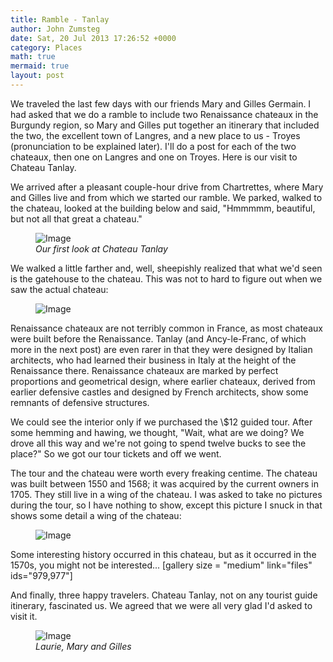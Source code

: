 ```yaml
---
title: Ramble - Tanlay
author: John Zumsteg
date: Sat, 20 Jul 2013 17:26:52 +0000
category: Places
math: true
mermaid: true
layout: post
---
```

We traveled the last few days with our friends Mary and Gilles Germain. I had asked that we do a ramble to include two Renaissance chateaux in the Burgundy region, so Mary and Gilles put together an itinerary that included the two, the excellent town of Langres, and a new place to us - Troyes (pronunciation to be explained later). I'll do a post for each of the two chateaux, then one on Langres and one on Troyes. Here is our visit to Chateau Tanlay.

We arrived after a pleasant couple-hour drive from Chartrettes, where Mary and Gilles live and from which we started our ramble. We parked, walked to the chateau, looked at the building below and said, "Hmmmmm, beautiful, but not all that great a chateau."

<figure>
	<img src="{{"/assets/images/2013/07/DSC03239.jpg" | prepend: site.baseurl | prepend: site.url }}" alt="Image" />
	<figcaption><em>Our first look at Chateau Tanlay</em></figcaption>
</figure>



We walked a little farther and, well, sheepishly realized that what we'd seen is the gatehouse to the chateau. This was not to hard to figure out when we saw the actual chateau:
<figure>
	<img src="{{"/assets/images/2013/07/DSC03271.jpg" | prepend: site.baseurl | prepend: site.url }}" alt="Image" />
	<figcaption></figcaption>
</figure>



Renaissance chateaux are not terribly common in France, as most chateaux were built before the Renaissance. Tanlay (and Ancy-le-Franc, of which more in the next post) are even rarer in that they were designed by Italian architects, who had learned their business in Italy at the height of the Renaissance there. Renaissance chateaux are marked by perfect proportions and geometrical design, where earlier chateaux, derived from earlier defensive castles and designed by French architects, show some remnants of defensive structures.

We could see the interior only if we purchased the \\$12 guided tour. After some hemming and hawing, we thought, "Wait, what are we doing? We drove all this way and we're not going to spend twelve bucks to see the place?" So we got our tour tickets and off we went.

The tour and the chateau were worth every freaking centime. The chateau was built between 1550 and 1568; it was acquired by the current owners in 1705. They still live in a wing of the chateau. I was asked to take no pictures during the tour, so I have nothing to show, except this picture I snuck in that shows some detail a wing of the chateau:
<figure>
	<img src="{{"/assets/images/2013/07/DSC03253.jpg" | prepend: site.baseurl | prepend: site.url }}" alt="Image" />
	<figcaption></figcaption>
</figure>



Some interesting history occurred in this chateau, but as it occurred in the 1570s, you might not be interested...
[gallery size = "medium" link="files" ids="979,977"]

And finally, three happy travelers. Chateau Tanlay, not on any tourist guide itinerary, fascinated us. We agreed that we were all very glad I'd asked to visit it.
<figure>
	<img src="{{"/assets/images/2013/07/DSC03274.jpg" | prepend: site.baseurl | prepend: site.url }}" alt="Image" />
	<figcaption><em>Laurie, Mary and Gilles</em></figcaption>
</figure>


